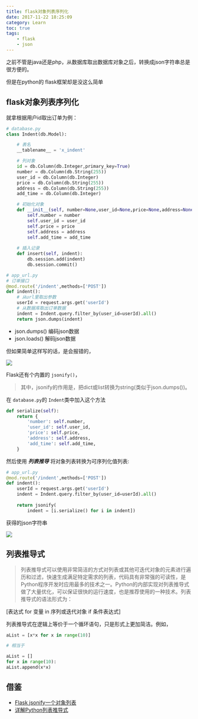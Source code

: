 ```yaml
---
title: flask对象列表序列化
date: 2017-11-22 18:25:09
category: Learn
toc: true
tags: 
    - flask
    - json
---
```


之前不管是java还是php，从数据库取出数据库对象之后，转换成json字符串总是很方便的。

但是在python的 flask框架却是没这么简单

<!-- more -->

## flask对象列表序列化

就拿根据用户id取出订单为例：

```py
# database.py
class Indent(db.Model):

    # 表名
    __tablename__ = 'x_indent'

    # 列对象
    id = db.Column(db.Integer,primary_key=True)
    number = db.Column(db.String(255))
    user_id = db.Column(db.Integer)
    price = db.Column(db.String(255))
    address = db.Column(db.String(255))
    add_time = db.Column(db.Integer)

    # 初始化对象
    def __init__(self, number=None,user_id=None,price=None,address=None,add_time=None):
        self.number = number
        self.user_id = user_id
        self.price = price
        self.address = address
        self.add_time = add_time
    
    # 插入记录
    def insert(self, indent):
        db.session.add(indent)
        db.session.commit()
```

```py
# app_url.py
# 订单接口
@mod.route('/indent',methods=['POST'])
def indent():
    # 从url里取出参数
    userId = request.args.get('userId')
    # 从数据库取出订单数据
    indent = Indent.query.filter_by(user_id=userId).all()
    return json.dumps(indent)
```

* json.dumps()  编码json数据
* json.loads()  解码json数据

但如果简单这样写的话，是会报错的，

![](2.png)

Flask还有个内置的 `jsonify()`，

> 其中，jsonify的作用是，把dict或list转换为string(类似于json.dumps())。

在 `database.py`的 `Indent`类中加入这个方法

```py
def serialize(self):
    return {
        'number': self.number,
        'user_id': self.user_id,
        'price': self.price,
        'address': self.address,
        'add_time': self.add_time,
    }
```

然后使用 ***列表推导*** 将对象列表转换为可序列化值列表:

```py
# app_url.py
@mod.route('/indent',methods=['POST'])
def indent():
    userId = request.args.get('userId')
    indent = Indent.query.filter_by(user_id=userId).all()
    
    return jsonify(
        indent = [i.serialize() for i in indent])
```

获得的json字符串

![](1.png)

## 列表推导式

> 列表推导式可以使用非常简洁的方式对列表或其他可迭代对象的元素进行遍历和过滤，快速生成满足特定需求的列表，代码具有非常强的可读性，是Python程序开发时应用最多的技术之一。Python的内部实现对列表推导式做了大量优化，可以保证很快的运行速度，也是推荐使用的一种技术。列表推导式的语法形式为：

[表达式 for 变量 in 序列或迭代对象 if 条件表达式]

列表推导式在逻辑上等价于一个循环语句，只是形式上更加简洁。例如，

```py
aList = [x*x for x in range(10)]

# 相当于

aList = []
for x in range(10):
aList.append(x*x)
```

## 借鉴

* [Flask jsonify一个对象列表](http://www.developerq.com/article/1494141355)
* [详解Python列表推导式](http://qkxue.net/info/115754/Python)



